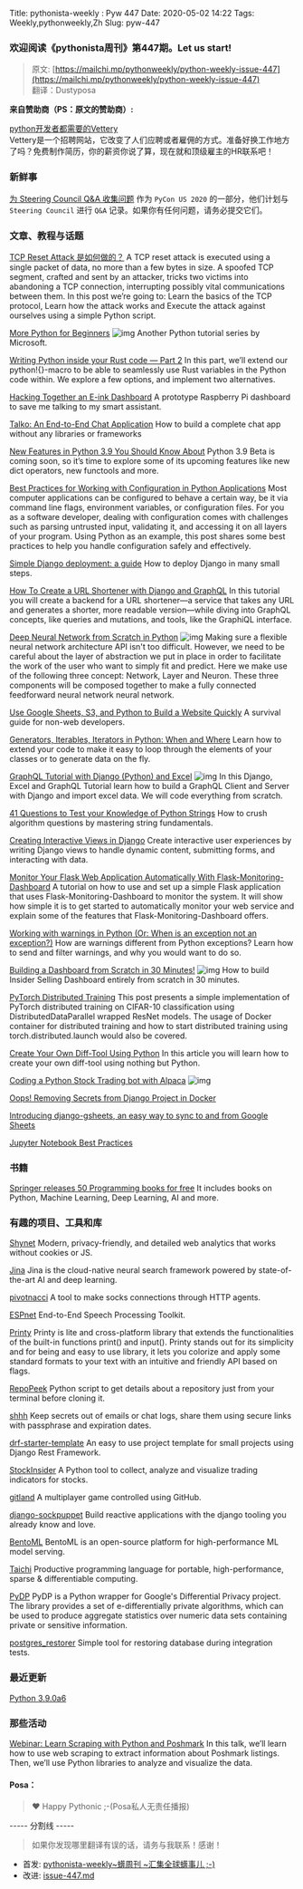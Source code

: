 Title: pythonista-weekly : Pyw 447
Date: 2020-05-02 14:22
Tags: Weekly,pythonweekly,Zh 
Slug: pyw-447

### 欢迎阅读《pythonista周刊》第447期。Let us start!


>原文: [https://mailchi.mp/pythonweekly/python-weekly-issue-447](https://mailchi.mp/pythonweekly/python-weekly-issue-447)  
>翻译：Dustyposa

**来自赞助商（PS：原文的赞助商）:**

[python开发者都需要的Vettery](https://www.vettery.com/tech?utm_source=newsletter&utm_medium=pythonweekly&utm_term=tech&utm_content=grouped&utm_campaign=ad-77579)  
Vettery是一个招聘网站，它改变了人们应聘或者雇佣的方式。准备好换工作地方了吗？免费制作简历，你的薪资你说了算，现在就和顶级雇主的HR联系吧！

### 新鲜事

[为 Steering Council Q&A 收集问题](https://discuss.python.org/t/collecting-questions-for-a-steering-council-q-a/4010)
作为 `PyCon US 2020` 的一部分，他们计划与 `Steering Council` 进行 `Q&A` 记录。如果你有任何问题，请务必提交它们。

### 文章、教程与话题


[TCP Reset Attack 是如何做的？](https://robertheaton.com/2020/04/27/how-does-a-tcp-reset-attack-work/)
A TCP reset attack is executed using a single packet of data, no more than a few bytes in size. A spoofed TCP segment, crafted and sent by an attacker, tricks two victims into abandoning a TCP connection, interrupting possibly vital communications between them. In this post we’re going to: Learn the basics of the TCP protocol, Learn how the attack works and Execute the attack against ourselves using a simple Python script.

[More Python for Beginners](https://www.youtube.com/playlist?list=PLlrxD0HtieHiXd-nEby-TMCoUNwhbLUnj) ![img](https://mcusercontent.com/e2e180baf855ac797ef407fc7/images/af76283a-6e65-436c-967a-900427cf6399.png)
Another Python tutorial series by Microsoft.

[Writing Python inside your Rust code — Part 2](https://blog.m-ou.se/writing-python-inside-rust-2/)
In this part, we’ll extend our python!{}-macro to be able to seamlessly use Rust variables in the Python code within. We explore a few options, and implement two alternatives.

[Hacking Together an E-ink Dashboard](https://healeycodes.com/hacking-together-an-e-ink-dashboard/)
A prototype Raspberry Pi dashboard to save me talking to my smart assistant.

[Talko: An End-to-End Chat Application](https://t.co/WLdF2Cmcnr)
How to build a complete chat app without any libraries or frameworks

[New Features in Python 3.9 You Should Know About](https://martinheinz.dev/blog/21) 
Python 3.9 Beta is coming soon, so it’s time to explore some of its upcoming features like new dict operators, new functools and more.

[Best Practices for Working with Configuration in Python Applications](https://tech.preferred.jp/en/blog/working-with-configuration-in-python/)
Most computer applications can be configured to behave a certain way, be it via command line flags, environment variables, or configuration files. For you as a software developer, dealing with configuration comes with challenges such as parsing untrusted input, validating it, and accessing it on all layers of your program. Using Python as an example, this post shares some best practices to help you handle configuration safely and effectively.

[Simple Django deployment: a guide](https://mattsegal.dev/simple-django-deployment.html)
How to deploy Django in many small steps.

[How To Create a URL Shortener with Django and GraphQL](https://www.digitalocean.com/community/tutorials/how-to-create-a-url-shortener-with-django-and-graphql)
In this tutorial you will create a backend for a URL shortener—a service that takes any URL and generates a shorter, more readable version—while diving into GraphQL concepts, like queries and mutations, and tools, like the GraphiQL interface.

[Deep Neural Network from Scratch in Python](https://www.youtube.com/watch?v=b_w4eEiogaE) ![img](https://mcusercontent.com/e2e180baf855ac797ef407fc7/images/af76283a-6e65-436c-967a-900427cf6399.png)
Making sure a flexible neural network architecture API isn't too difficult. However, we need to be careful about the layer of abstraction we put in place in order to facilitate the work of the user who want to simply fit and predict. Here we make use of the following three concept: Network, Layer and Neuron. These three components will be composed together to make a fully connected feedforward neural network neural network.

[Use Google Sheets, S3, and Python to Build a Website Quickly](https://t.co/kvkzPGbkeV)
A survival guide for non-web developers.

[Generators, Iterables, Iterators in Python: When and Where](https://www.pythonforthelab.com/blog/generators-iterables-iterators-python-when-and-where/)
Learn how to extend your code to make it easy to loop through the elements of your classes or to generate data on the fly.

[GraphQL Tutorial with Django (Python) and Excel](https://www.youtube.com/watch?v=nPQE5B51DQ8) ![img](https://mcusercontent.com/e2e180baf855ac797ef407fc7/images/af76283a-6e65-436c-967a-900427cf6399.png)
In this Django, Excel and GraphQL Tutorial  learn how to build a GraphQL Client and Server with Django and import excel data. We will code everything from scratch.

[41 Questions to Test your Knowledge of Python Strings](https://t.co/HkQ4FbffhD)
How to crush algorithm questions by mastering string fundamentals.

[Creating Interactive Views in Django](https://hackersandslackers.com/creating-django-views/) 
Create interactive user experiences by writing Django views to handle dynamic content, submitting forms, and interacting with data.

[Monitor Your Flask Web Application Automatically With Flask-Monitoring-Dashboard](https://t.co/mUQTNhMNaG)
A tutorial on how to use and set up a simple Flask application that uses Flask-Monitoring-Dashboard to monitor the system. It will show how simple it is to get started to automatically monitor your web service and explain some of the features that Flask-Monitoring-Dashboard offers.

[Working with warnings in Python (Or: When is an exception not an exception?)](https://lerner.co.il/2020/04/27/working-with-warnings-in-python/)
How are warnings different from Python exceptions? Learn how to send and filter warnings, and why you would want to do so.

[Building a Dashboard from Scratch in 30 Minutes!](https://www.youtube.com/watch?v=SnzwO4vEkJE) ![img](https://mcusercontent.com/e2e180baf855ac797ef407fc7/images/af76283a-6e65-436c-967a-900427cf6399.png)
How to build Insider Selling Dashboard entirely from scratch in 30 minutes.

[PyTorch Distributed Training](https://leimao.github.io/blog/PyTorch-Distributed-Training/)
This post presents a simple implementation of PyTorch distributed training on CIFAR-10 classification using DistributedDataParallel wrapped ResNet models. The usage of Docker container for distributed training and how to start distributed training using torch.distributed.launch would also be covered.

[Create Your Own Diff-Tool Using Python](https://florian-dahlitz.de/blog/create-your-own-diff-tool-using-python)
In this article you will learn how to create your own diff-tool using nothing but Python.

[Coding a Python Stock Trading bot with Alpaca](https://www.youtube.com/watch?v=9R7pCh4yCm8) ![img](https://mcusercontent.com/e2e180baf855ac797ef407fc7/images/af76283a-6e65-436c-967a-900427cf6399.png)

[Oops! Removing Secrets from Django Project in Docker](https://startcodingnow.com/removing-secrets-from-django-project-in-docker)

[Introducing django-gsheets, an easy way to sync to and from Google Sheets](https://labs.meanpug.com/sync-data-to-and-from-google-sheets-with-django-gsheets)

[Jupyter Notebook Best Practices](https://levelup.gitconnected.com/jupyter-notebook-best-practices-fc326eb5cd22)



### 书籍

[Springer releases 50 Programming books for free](https://link.springer.com/search/page/1?facet-discipline="Computer+Science"&package=mat-covid19_textbooks&facet-language="En"&facet-content-type="Book")
It includes books on Python, Machine Learning, Deep Learning, AI and more.

### 有趣的项目、工具和库


[Shynet](https://github.com/milesmcc/shynet)
Modern, privacy-friendly, and detailed web analytics that works without cookies or JS.

[Jina](https://github.com/jina-ai/jina) 
Jina is the cloud-native neural search framework powered by state-of-the-art AI and deep learning.

[pivotnacci](https://github.com/blackarrowsec/pivotnacci)
A tool to make socks connections through HTTP agents.

[ESPnet](https://github.com/espnet/espnet)
End-to-End Speech Processing Toolkit.

[Printy](https://github.com/edraobdu/printy)
Printy is lite and cross-platform library that extends the functionalities of the built-in functions print() and input(). Printy stands out for its simplicity and for being and easy to use library, it lets you colorize and apply some standard formats to your text with an intuitive and friendly API based on flags.

[RepoPeek](https://github.com/sameera-madushan/RepoPeek)
Python script to get details about a repository just from your terminal before cloning it.

[shhh](https://github.com/smallwat3r/shhh)
Keep secrets out of emails or chat logs, share them using secure links with passphrase and expiration dates.

[drf-starter-template](https://github.com/nishantwrp/drf-starter-template)
An easy to use project template for small projects using Django Rest Framework.

[StockInsider](https://github.com/charlesdong1991/StockInsider)
A Python tool to collect, analyze and visualize trading indicators for stocks.

[gitland](https://github.com/programical/gitland)
A multiplayer game controlled using GitHub.

[django-sockpuppet](https://github.com/jonathan-s/django-sockpuppet)
Build reactive applications with the django tooling you already know and love. 

[BentoML](https://github.com/bentoml/BentoML) 
BentoML is an open-source platform for high-performance ML model serving.

[Taichi](https://github.com/taichi-dev/taichi) 
Productive programming language for portable, high-performance, sparse & differentiable computing.

[PyDP](https://github.com/OpenMined/PyDP) 
PyDP is a Python wrapper for Google's Differential Privacy project. The library provides a set of e-differentially private algorithms, which can be used to produce aggregate statistics over numeric data sets containing private or sensitive information.

[postgres_restorer](https://github.com/pyux/postgres_restorer)
Simple tool for restoring database during integration tests.

### 最近更新

[Python 3.9.0a6](https://mail.python.org/archives/list/python-committers@python.org/message/JJWIXYICQHCEFCJCCXVSWTP5O67UVCQC/)

### 那些活动

[Webinar: Learn Scraping with Python and Poshmark](https://my.demio.com/ref/jjUDGs9tqIYdFYiS)
In this talk, we’ll learn how to use web scraping to extract information about Poshmark listings. Then, we’ll use Python libraries to analyze and visualize the data.

#### Posa：

> ❤️ Happy Pythonic ;-(Posa私人无责任播报)  

----- 分割线 -----

> 如果你发现哪里翻译有误的话，请务与我联系！感谢！




- 首发: [pythonista-weekly~蠎周刊 ~汇集全球蠎事儿 ;-)](http://weekly.pychina.org/python-weekly/pyw-447.html)
- 改进: [issue-447.md](https://github.com/PyChina/weekly/blob/master/content/python-weekly/issue%23447.md)

